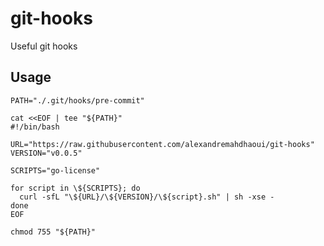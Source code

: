 # git-hooks

Useful git hooks

## Usage

```shell
PATH="./.git/hooks/pre-commit"

cat <<EOF | tee "${PATH}"
#!/bin/bash

URL="https://raw.githubusercontent.com/alexandremahdhaoui/git-hooks"
VERSION="v0.0.5"

SCRIPTS="go-license"

for script in \${SCRIPTS}; do
  curl -sfL "\${URL}/\${VERSION}/\${script}.sh" | sh -xse -
done
EOF

chmod 755 "${PATH}"
```
